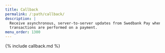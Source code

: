 ```yaml
---
title: Callback
permalink: /:path/callback/
description: |
  Receive asynchronous, server-to-server updates from Swedbank Pay when
  transactions are performed on a payment.
menu_order: 1300
---
```


{% include callback.md %}
